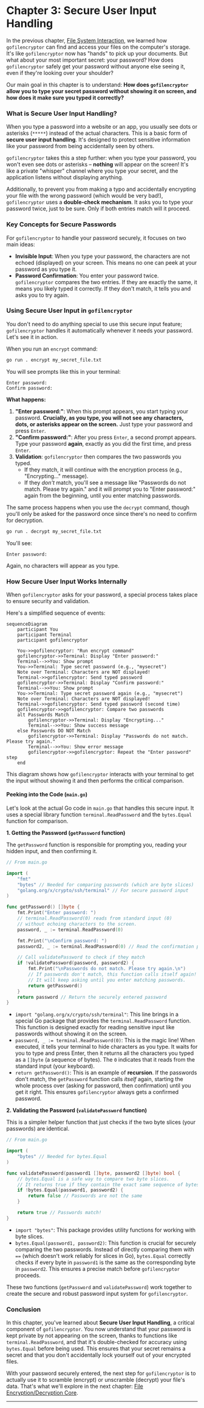 # Chapter 3: Secure User Input Handling

In the previous chapter, [File System Interaction](02_file_system_interaction_.md), we learned how `gofilencryptor` can find and access your files on the computer's storage. It's like `gofilencryptor` now has "hands" to pick up your documents. But what about your most important secret: your password? How does `gofilencryptor` safely get your password without anyone else seeing it, even if they're looking over your shoulder?

Our main goal in this chapter is to understand: **How does `gofilencryptor` allow you to type your secret password without showing it on screen, and how does it make sure you typed it correctly?**

### What is Secure User Input Handling?

When you type a password into a website or an app, you usually see dots or asterisks (`*****`) instead of the actual characters. This is a basic form of **secure user input handling**. It's designed to protect sensitive information like your password from being accidentally seen by others.

`gofilencryptor` takes this a step further: when you type your password, you won't even see dots or asterisks – **nothing** will appear on the screen! It's like a private "whisper" channel where you type your secret, and the application listens without displaying anything.

Additionally, to prevent you from making a typo and accidentally encrypting your file with the wrong password (which would be very bad!), `gofilencryptor` uses a **double-check mechanism**. It asks you to type your password twice, just to be sure. Only if both entries match will it proceed.

### Key Concepts for Secure Passwords

For `gofilencryptor` to handle your password securely, it focuses on two main ideas:

*   **Invisible Input**: When you type your password, the characters are not echoed (displayed) on your screen. This means no one can peek at your password as you type it.
*   **Password Confirmation**: You enter your password twice. `gofilencryptor` compares the two entries. If they are exactly the same, it means you likely typed it correctly. If they don't match, it tells you and asks you to try again.

### Using Secure User Input in `gofilencryptor`

You don't need to do anything special to use this secure input feature; `gofilencryptor` handles it automatically whenever it needs your password. Let's see it in action.

When you run an `encrypt` command:

```sh
go run . encrypt my_secret_file.txt
```

You will see prompts like this in your terminal:

```
Enter password: 
Confirm password: 
```

**What happens:**

1.  **"Enter password:"**: When this prompt appears, you start typing your password. **Crucially, as you type, you will not see any characters, dots, or asterisks appear on the screen.** Just type your password and press `Enter`.
2.  **"Confirm password:"**: After you press `Enter`, a second prompt appears. Type your password **again**, exactly as you did the first time, and press `Enter`.
3.  **Validation**: `gofilencryptor` then compares the two passwords you typed.
    *   If they match, it will continue with the encryption process (e.g., "Encrypting..." message).
    *   If they *don't* match, you'll see a message like "Passwords do not match. Please try again." and it will prompt you to "Enter password:" again from the beginning, until you enter matching passwords.

The same process happens when you use the `decrypt` command, though you'll only be asked for the password once since there's no need to confirm for decryption.

```sh
go run . decrypt my_secret_file.txt
```

You'll see:

```
Enter password: 
```

Again, no characters will appear as you type.

### How Secure User Input Works Internally

When `gofilencryptor` asks for your password, a special process takes place to ensure security and validation.

Here's a simplified sequence of events:

```mermaid
sequenceDiagram
    participant You
    participant Terminal
    participant gofilencryptor

    You->>gofilencryptor: "Run encrypt command"
    gofilencryptor->>Terminal: Display "Enter password:"
    Terminal-->>You: Show prompt
    You->>Terminal: Type secret password (e.g., "mysecret")
    Note over Terminal: Characters are NOT displayed!
    Terminal->>gofilencryptor: Send typed password
    gofilencryptor->>Terminal: Display "Confirm password:"
    Terminal-->>You: Show prompt
    You->>Terminal: Type secret password again (e.g., "mysecret")
    Note over Terminal: Characters are NOT displayed!
    Terminal->>gofilencryptor: Send typed password (second time)
    gofilencryptor->>gofilencryptor: Compare two passwords
    alt Passwords Match
        gofilencryptor->>Terminal: Display "Encrypting..."
        Terminal-->>You: Show success message
    else Passwords DO NOT Match
        gofilencryptor->>Terminal: Display "Passwords do not match. Please try again."
        Terminal-->>You: Show error message
        gofilencryptor->>gofilencryptor: Repeat the "Enter password" step
    end
```

This diagram shows how `gofilencryptor` interacts with your terminal to get the input without showing it and then performs the critical comparison.

#### Peeking into the Code (`main.go`)

Let's look at the actual Go code in `main.go` that handles this secure input. It uses a special library function `terminal.ReadPassword` and the `bytes.Equal` function for comparison.

**1. Getting the Password (`getPassword` function)**

The `getPassword` function is responsible for prompting you, reading your hidden input, and then confirming it.

```go
// From main.go

import (
	"fmt"
	"bytes" // Needed for comparing passwords (which are byte slices)
	"golang.org/x/crypto/ssh/terminal" // For secure password input
)

func getPassword() []byte {
	fmt.Print("Enter password: ")
	// terminal.ReadPassword(0) reads from standard input (0)
	// without echoing characters to the screen.
	password, _ := terminal.ReadPassword(0) 

	fmt.Print("\nConfirm password: ")
	password2, _ := terminal.ReadPassword(0) // Read the confirmation password

	// Call validatePassword to check if they match
	if !validatePassword(password, password2) {
		fmt.Print("\nPasswords do not match. Please try again.\n")
		// If passwords don't match, this function calls itself again!
		// It will keep asking until you enter matching passwords.
		return getPassword() 
	}
	return password // Return the securely entered password
}
```

*   `import "golang.org/x/crypto/ssh/terminal"`: This line brings in a special Go package that provides the `terminal.ReadPassword` function. This function is designed exactly for reading sensitive input like passwords without showing it on the screen.
*   `password, _ := terminal.ReadPassword(0)`: This is the magic line! When executed, it tells your terminal to hide characters as you type. It waits for you to type and press Enter, then it returns all the characters you typed as a `[]byte` (a sequence of bytes). The `0` indicates that it reads from the standard input (your keyboard).
*   `return getPassword()`: This is an example of **recursion**. If the passwords don't match, the `getPassword` function calls *itself* again, starting the whole process over (asking for password, then confirmation) until you get it right. This ensures `gofilencryptor` always gets a confirmed password.

**2. Validating the Password (`validatePassword` function)**

This is a simpler helper function that just checks if the two byte slices (your passwords) are identical.

```go
// From main.go

import (
	"bytes" // Needed for bytes.Equal
)

func validatePassword(password1 []byte, password2 []byte) bool {
	// bytes.Equal is a safe way to compare two byte slices.
	// It returns true if they contain the exact same sequence of bytes.
	if !bytes.Equal(password1, password2) {
		return false // Passwords are not the same
	}

	return true // Passwords match!
}
```

*   `import "bytes"`: This package provides utility functions for working with byte slices.
*   `bytes.Equal(password1, password2)`: This function is crucial for securely comparing the two passwords. Instead of directly comparing them with `==` (which doesn't work reliably for slices in Go), `bytes.Equal` correctly checks if every byte in `password1` is the same as the corresponding byte in `password2`. This ensures a precise match before `gofilencryptor` proceeds.

These two functions (`getPassword` and `validatePassword`) work together to create the secure and robust password input system for `gofilencryptor`.

### Conclusion

In this chapter, you've learned about **Secure User Input Handling**, a critical component of `gofilencryptor`. You now understand that your password is kept private by not appearing on the screen, thanks to functions like `terminal.ReadPassword`, and that it's double-checked for accuracy using `bytes.Equal` before being used. This ensures that your secret remains a secret and that you don't accidentally lock yourself out of your encrypted files.

With your password securely entered, the next step for `gofilencryptor` is to actually use it to scramble (encrypt) or unscramble (decrypt) your file's data. That's what we'll explore in the next chapter: [File Encryption/Decryption Core](04_file_encryption_decryption_core_.md).

---

